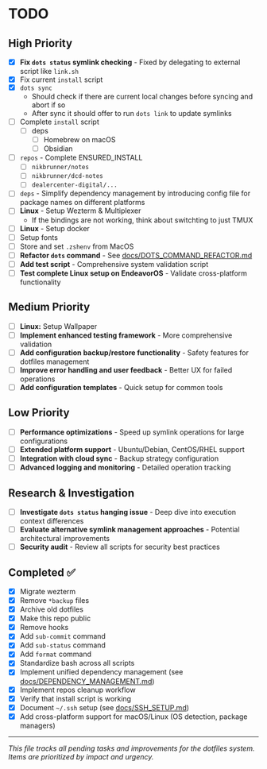 # TODO

## High Priority

- [x] **Fix `dots status` symlink checking** - Fixed by delegating to external script like `link.sh`
- [x] Fix current `install` script
- [x] `dots sync` 
    - Should check if there are current local changes before syncing and abort
      if so
    - After sync it should offer to run `dots link` to update symlinks
- [ ] Complete `install` script
    - [ ]  deps
        - [ ] Homebrew on macOS
        - [ ] Obsidian
- [ ] `repos` - Complete ENSURED_INSTALL  
    - [ ] `nikbrunner/notes`
    - [ ] `nikbrunner/dcd-notes`
    - [ ] `dealercenter-digital/...`
- [ ] `deps` - Simplify dependency management by introducing config file for
  package names on different platforms
- [ ] **Linux** - Setup Wezterm & Multiplexer
    - If the bindings are not working, think about switchting to just TMUX
- [ ] **Linux** - Setup docker
- [ ] Setup fonts
- [ ] Store and set `.zshenv` from MacOS
- [ ] **Refactor `dots` command** - See [docs/DOTS_COMMAND_REFACTOR.md](./docs/DOTS_COMMAND_REFACTOR.md)
- [ ] **Add test script** - Comprehensive system validation script
- [ ] **Test complete Linux setup on EndeavorOS** - Validate cross-platform functionality

## Medium Priority

- [ ] **Linux:** Setup Wallpaper
- [ ] **Implement enhanced testing framework** - More comprehensive validation
- [ ] **Add configuration backup/restore functionality** - Safety features for dotfiles management
- [ ] **Improve error handling and user feedback** - Better UX for failed operations
- [ ] **Add configuration templates** - Quick setup for common tools

## Low Priority

- [ ] **Performance optimizations** - Speed up symlink operations for large configurations
- [ ] **Extended platform support** - Ubuntu/Debian, CentOS/RHEL support
- [ ] **Integration with cloud sync** - Backup strategy configuration
- [ ] **Advanced logging and monitoring** - Detailed operation tracking

## Research & Investigation

- [ ] **Investigate `dots status` hanging issue** - Deep dive into execution context differences
- [ ] **Evaluate alternative symlink management approaches** - Potential architectural improvements
- [ ] **Security audit** - Review all scripts for security best practices

## Completed ✅

- [x] Migrate wezterm
- [x] Remove `*backup` files
- [x] Archive old dotfiles
- [x] Make this repo public
- [x] Remove hooks
- [x] Add `sub-commit` command
- [x] Add `sub-status` command
- [x] Add `format` command
- [x] Standardize bash across all scripts
- [x] Implement unified dependency management (see [docs/DEPENDENCY_MANAGEMENT.md](./docs/DEPENDENCY_MANAGEMENT.md))
- [x] Implement repos cleanup workflow
- [x] Verify that install script is working
- [x] Document `~/.ssh` setup (see [docs/SSH_SETUP.md](./docs/SSH_SETUP.md))
- [x] Add cross-platform support for macOS/Linux (OS detection, package managers)

---

*This file tracks all pending tasks and improvements for the dotfiles system. Items are prioritized by impact and urgency.*
